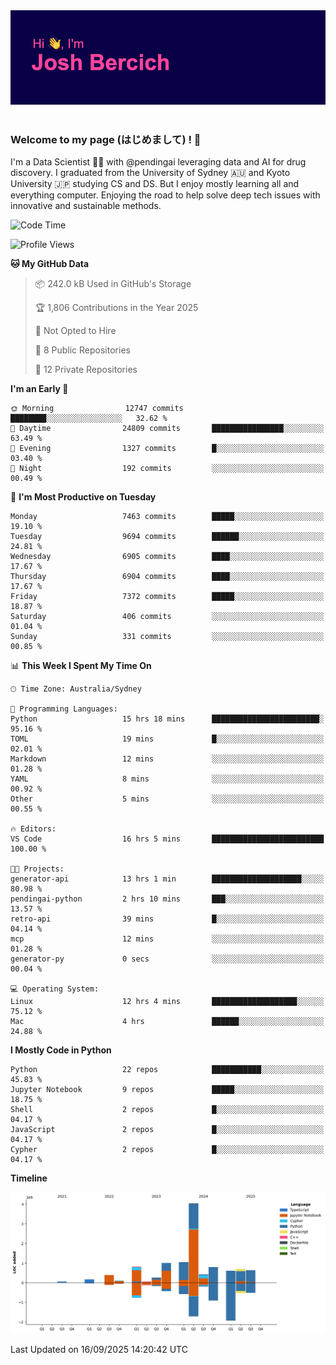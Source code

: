 
<div align="center">
<img src="profile-banner.png" />
</div>

</br>

### Welcome to my page (はじめまして) ! 🌸

I'm a Data Scientist 👨‍🔬 with @pendingai leveraging data and AI for drug discovery. I graduated from the University of Sydney 🇦🇺 and Kyoto University 🇯🇵 studying CS and DS. But I enjoy mostly learning all and everything computer. Enjoying the road to help solve deep tech issues with innovative and sustainable methods.

<!--START_SECTION:waka-->
![Code Time](http://img.shields.io/badge/Code%20Time-140%20hrs%209%20mins-blue)

![Profile Views](http://img.shields.io/badge/Profile%20Views-2-blue)

**🐱 My GitHub Data** 

> 📦 242.0 kB Used in GitHub's Storage 
 > 
> 🏆 1,806 Contributions in the Year 2025
 > 
> 🚫 Not Opted to Hire
 > 
> 📜 8 Public Repositories 
 > 
> 🔑 12 Private Repositories 
 > 
**I'm an Early 🐤** 

```text
🌞 Morning                12747 commits       ████████░░░░░░░░░░░░░░░░░   32.62 % 
🌆 Daytime                24809 commits       ████████████████░░░░░░░░░   63.49 % 
🌃 Evening                1327 commits        █░░░░░░░░░░░░░░░░░░░░░░░░   03.40 % 
🌙 Night                  192 commits         ░░░░░░░░░░░░░░░░░░░░░░░░░   00.49 % 
```
📅 **I'm Most Productive on Tuesday** 

```text
Monday                   7463 commits        █████░░░░░░░░░░░░░░░░░░░░   19.10 % 
Tuesday                  9694 commits        ██████░░░░░░░░░░░░░░░░░░░   24.81 % 
Wednesday                6905 commits        ████░░░░░░░░░░░░░░░░░░░░░   17.67 % 
Thursday                 6904 commits        ████░░░░░░░░░░░░░░░░░░░░░   17.67 % 
Friday                   7372 commits        █████░░░░░░░░░░░░░░░░░░░░   18.87 % 
Saturday                 406 commits         ░░░░░░░░░░░░░░░░░░░░░░░░░   01.04 % 
Sunday                   331 commits         ░░░░░░░░░░░░░░░░░░░░░░░░░   00.85 % 
```


📊 **This Week I Spent My Time On** 

```text
🕑︎ Time Zone: Australia/Sydney

💬 Programming Languages: 
Python                   15 hrs 18 mins      ████████████████████████░   95.16 % 
TOML                     19 mins             █░░░░░░░░░░░░░░░░░░░░░░░░   02.01 % 
Markdown                 12 mins             ░░░░░░░░░░░░░░░░░░░░░░░░░   01.28 % 
YAML                     8 mins              ░░░░░░░░░░░░░░░░░░░░░░░░░   00.92 % 
Other                    5 mins              ░░░░░░░░░░░░░░░░░░░░░░░░░   00.55 % 

🔥 Editors: 
VS Code                  16 hrs 5 mins       █████████████████████████   100.00 % 

🐱‍💻 Projects: 
generator-api            13 hrs 1 min        ████████████████████░░░░░   80.98 % 
pendingai-python         2 hrs 10 mins       ███░░░░░░░░░░░░░░░░░░░░░░   13.57 % 
retro-api                39 mins             █░░░░░░░░░░░░░░░░░░░░░░░░   04.14 % 
mcp                      12 mins             ░░░░░░░░░░░░░░░░░░░░░░░░░   01.28 % 
generator-py             0 secs              ░░░░░░░░░░░░░░░░░░░░░░░░░   00.04 % 

💻 Operating System: 
Linux                    12 hrs 4 mins       ███████████████████░░░░░░   75.12 % 
Mac                      4 hrs               ██████░░░░░░░░░░░░░░░░░░░   24.88 % 
```

**I Mostly Code in Python** 

```text
Python                   22 repos            ███████████░░░░░░░░░░░░░░   45.83 % 
Jupyter Notebook         9 repos             █████░░░░░░░░░░░░░░░░░░░░   18.75 % 
Shell                    2 repos             █░░░░░░░░░░░░░░░░░░░░░░░░   04.17 % 
JavaScript               2 repos             █░░░░░░░░░░░░░░░░░░░░░░░░   04.17 % 
Cypher                   2 repos             █░░░░░░░░░░░░░░░░░░░░░░░░   04.17 % 
```



**Timeline**

![Lines of Code chart](https://raw.githubusercontent.com/JBercich/JBercich/main/assets/bar_graph.png)


 Last Updated on 16/09/2025 14:20:42 UTC
<!--END_SECTION:waka-->
